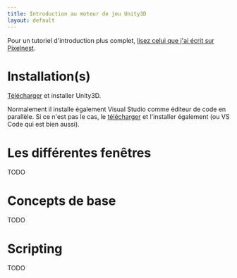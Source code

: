 ```yaml
---
title: Introduction au moteur de jeu Unity3D
layout: default
---
```


Pour un tutoriel d'introduction plus complet, [lisez celui que j'ai écrit sur Pixelnest](http://pixelnest.io/tutorials/2d-game-unity/).

# Installation(s)

[Télécharger](https://unity3d.com/fr/get-unity/download) et installer Unity3D. 

Normalement il installe également Visual Studio comme éditeur de code en parallèle. Si ce n'est pas le cas, le [télécharger](https://www.visualstudio.com/fr/vs/community) et l'installer également (ou VS Code qui est bien aussi).

# Les différentes fenêtres

TODO

# Concepts de base

TODO

# Scripting

TODO
